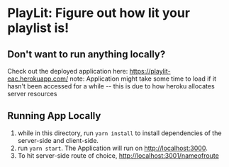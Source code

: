 # PlayLit: Figure out how lit your playlist is!
## Don't want to run anything locally? 
Check out the deployed application here: <https://playlit-eac.herokuapp.com/>
note: Application might take some time to load if it hasn't been accessed for a while -- this is due to how heroku allocates server resources

## Running App Locally
1. while in this directory, run
``yarn install`` to install dependencies of the server-side and client-side.
2. run ``yarn start``. The Application will run on <http://localhost:3000>.
4. To hit server-side route of choice, <http://localhost:3001/nameofroute>

